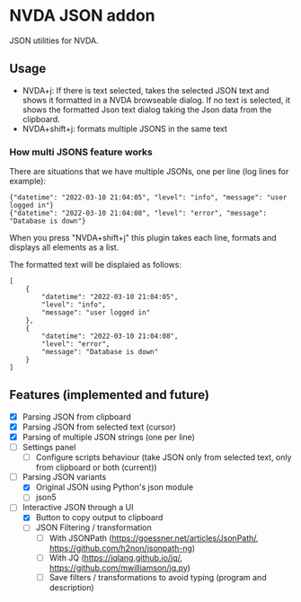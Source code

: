 # NVDA JSON addon

JSON utilities for NVDA.

## Usage

* NVDA+j: If there is text selected, takes the selected JSON text and shows it formatted in a NVDA browseable dialog. If no text is selected, it shows the formatted Json text dialog taking the Json data from the clipboard.
* NVDA+shift+j: formats multiple JSONS in the same text

### How multi JSONS feature works

There are situations that we have multiple JSONs, one per line (log lines for example):

```
{"datetime": "2022-03-10 21:04:05", "level": "info", "message": "user logged in"}
{"datetime": "2022-03-10 21:04:08", "level": "error", "message": "Database is down"}
```

When you press "NVDA+shift+j" this plugin takes each line, formats and displays all elements as a list.

The formatted text will be displaied as follows:

```
[
    {
        "datetime": "2022-03-10 21:04:05",
        "level": "info",
        "message": "user logged in"
    },
    {
        "datetime": "2022-03-10 21:04:08",
        "level": "error",
        "message": "Database is down"
    }
]
```

## Features (implemented and future)

* [x] Parsing JSON from clipboard
* [x] Parsing JSON from selected text (cursor)
* [x] Parsing of multiple JSON strings (one per line)
* [ ] Settings panel
  * [ ] Configure scripts behaviour (take JSON only from selected text, only from clipboard or both (current))
* [ ] Parsing JSON variants
  * [x] Original JSON using Python's json module
  * [ ] json5
* [ ] Interactive JSON through a UI
  * [x] Button to copy output to clipboard
  * [ ] JSON Filtering / transformation
    * [ ] With JSONPath (https://goessner.net/articles/JsonPath/, https://github.com/h2non/jsonpath-ng)
    * [ ] With JQ (https://jqlang.github.io/jq/, https://github.com/mwilliamson/jq.py)
    * [ ] Save filters / transformations to avoid typing (program and description)
